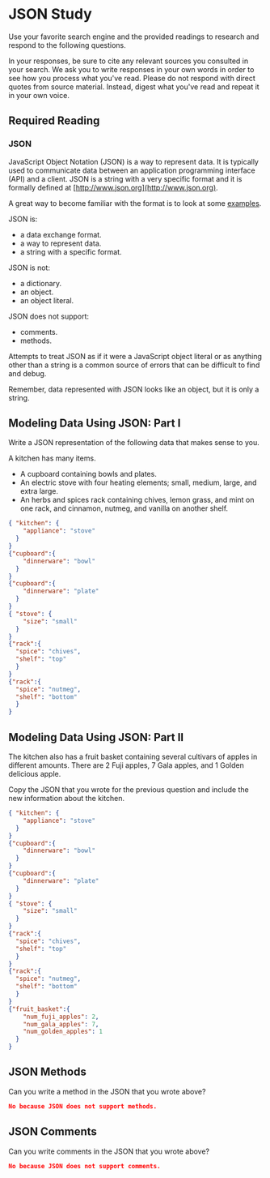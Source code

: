 # JSON Study

Use your favorite search engine and the provided readings to research and
respond to the following questions.

In your responses, be sure to cite any relevant sources you consulted in your
search. We ask you to write responses in your own words in order to see how you
process what you've read. Please do not respond with direct quotes from source
material. Instead, digest what you've read and repeat it in your own voice.

## Required Reading

### JSON

JavaScript Object Notation (JSON) is a way to represent data. It is typically used to communicate data
between an application programming interface (API) and a client. JSON is a string with a very specific format and it is formally defined at [http://www.json.org](http://www.json.org).

A great way to become familiar with the format is to look at some [examples](http://www.json.org/example.html).

JSON is:
-   a data exchange format.
-   a way to represent data.
-   a string with a specific format.

JSON is not:
-   a dictionary.
-   an object.
-   an object literal.

JSON does not support:
-   comments.
-   methods.

Attempts to treat JSON as if it were a JavaScript object literal or as anything
other than a string is a common source of errors that can be difficult to find
and debug.

Remember, data represented with JSON looks like an object, but it is only a
string.

## Modeling Data Using JSON: Part I

Write a JSON representation of the following data that makes sense to you.

A kitchen has many items.
-   A cupboard containing bowls and plates.
-   An electric stove with four heating elements; small, medium, large, and
    extra large.
-   An herbs and spices rack containing chives, lemon grass, and mint on one
    rack, and cinnamon, nutmeg, and vanilla on another shelf.

```json
{ "kitchen": {
    "appliance": "stove"
  }
}
{"cupboard":{
    "dinnerware": "bowl"
  }
}
{"cupboard":{
    "dinnerware": "plate"
  }
}
{ "stove": {
    "size": "small"
  }
}
{"rack":{
  "spice": "chives",
  "shelf": "top"
  }
}
{"rack":{
  "spice": "nutmeg",
  "shelf": "bottom"
  }
}
```

## Modeling Data Using JSON: Part II

The kitchen also has a fruit basket containing several cultivars of apples in
different amounts. There are 2 Fuji apples, 7 Gala apples, and 1 Golden
delicious apple.

Copy the JSON that you wrote for the previous question and include the new information about the kitchen.

```json
{ "kitchen": {
    "appliance": "stove"
  }
}
{"cupboard":{
    "dinnerware": "bowl"
  }
}
{"cupboard":{
    "dinnerware": "plate"
  }
}
{ "stove": {
    "size": "small"
  }
}
{"rack":{
  "spice": "chives",
  "shelf": "top"
  }
}
{"rack":{
  "spice": "nutmeg",
  "shelf": "bottom"
  }
}
{"fruit_basket":{
    "num_fuji_apples": 2,
    "num_gala_apples": 7,
    "num_golden_apples": 1
  }
}
```

## JSON Methods

Can you write a method in the JSON that you wrote above?

```json
No because JSON does not support methods.
```

## JSON Comments

Can you write comments in the JSON that you wrote above?

```json
No because JSON does not support comments.
```
